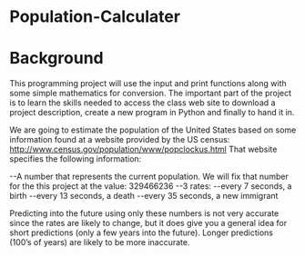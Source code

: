 # Population-Calculater
# Background

This programming project will use the input and print functions along with some simple mathematics for conversion. The important part of the project is to learn the skills needed to access the class web site to download a project description, create a new program in Python and finally to hand it in.

We are going to estimate the population of the United States based on some information found at a website provided by the US census:
http://www.census.gov/population/www/popclockus.html That website specifies the following information:

--A number that represents the current population. We will fix that number for the this project at the value: 329466236
--3 rates:
    --every 7 seconds, a birth
    --every 13 seconds, a death
    --every 35 seconds, a new immigrant

Predicting into the future using only these numbers is not very accurate since the rates are likely to change, but it does give you a general idea for short predictions (only a few years into the future). Longer predictions (100’s of years) are likely to be more inaccurate.
